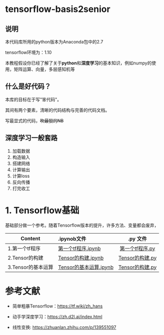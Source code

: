 # tensorflow-basis2senior

## 说明

本代码库所用的python版本为Anaconda包中的2.7

tensorflow环境为：1.10

本教程假设你已经了解了关于**python**和**深度学习**的基本知识，例如numpy的使用，矩阵运算、向量，多层感知机等

## 什么是好代码？

本库的目标在于写"笨代码"。

其间有两个要素，清晰的代码结构与完善的代码文档。

写最显式的代码，~~吹最狠的NB~~

## 深度学习一般套路

1. 加载数据
2. 构造输入
3. 搭建网络
4. 计算输出
5. 计算loss
6. 反向传播
7. 打完收工

# 1. Tensorflow基础

基础部分做一个参考。随着Tensorflow版本的提升，许多方法、变量都会废弃，

| Content    | .ipynob文件  |  .py 文件 |
| ------------------ | :--------------------- | :--------------------------: |
| 1.第一个tf程序 | [第一个tf程序.ipynb](PreKnowledge/1.第一个tf程序.ipynb) | [第一个tf程序.py](PreKnowledge/1.第一个tf程序.py) |
| 2.Tensor的构建 | [Tensor的构建.ipynb](PreKnowledge/2.Tensor的构建.ipynb) | [Tensor的构建.py](PreKnowledge/2.Tensor的构建.py) |
| 3.Tensor的基本运算 | [Tensor的基本运算.ipynb](PreKnowledge/3.Tensor的基本运算.ipynb) | [Tensor的构建.py](PreKnowledge/3.Tensor的基本运算.py) |

# 参考文献

* 简单粗暴Tensorflow：https://tf.wiki/zh_hans

* 动手学深度学习：https://zh.d2l.ai/index.html

* 线性变换: https://zhuanlan.zhihu.com/p/139551097